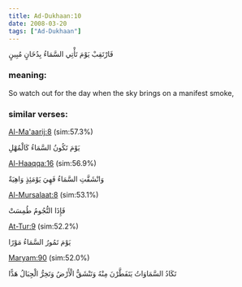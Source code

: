 ```yaml
---
title: Ad-Dukhaan:10
date: 2008-03-20
tags: ["Ad-Dukhaan"]
---
```

فَارْتَقِبْ يَوْمَ تَأْتِي السَّمَاءُ بِدُخَانٍ مُبِينٍ
### meaning: 
So watch out for the day when the sky brings on a manifest smoke,
### similar verses: 

[Al-Ma'aarij:8](/70/8) (sim:57.3%)

يَوْمَ تَكُونُ السَّمَاءُ كَالْمُهْلِ

[Al-Haaqqa:16](/69/16) (sim:56.9%)

وَانْشَقَّتِ السَّمَاءُ فَهِيَ يَوْمَئِذٍ وَاهِيَةٌ

[Al-Mursalaat:8](/77/8) (sim:53.1%)

فَإِذَا النُّجُومُ طُمِسَتْ

[At-Tur:9](/52/9) (sim:52.2%)

يَوْمَ تَمُورُ السَّمَاءُ مَوْرًا

[Maryam:90](/19/90) (sim:52.0%)

تَكَادُ السَّمَاوَاتُ يَتَفَطَّرْنَ مِنْهُ وَتَنْشَقُّ الْأَرْضُ وَتَخِرُّ الْجِبَالُ هَدًّا
